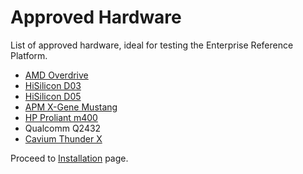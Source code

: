 # Approved Hardware

List of approved hardware, ideal for testing the Enterprise Reference Platform.

- [AMD Overdrive](http://www.amd.com/en-us/innovations/software-technologies/technologies-gaming/over-drive)
- [HiSilicon D03](http://open-estuary.org/d03/)
- [HiSilicon D05](http://open-estuary.org/d05/)
- [APM X-Gene Mustang](https://www.apm.com/products/data-center/x-gene-family/x-gene/)
- [HP Proliant m400](https://www.cdw.com/shop/products/HPE-ProLiant-m400-X-Gene-2.4-GHz-64-GB-0-GB/3516636.aspx)
- Qualcomm Q2432
- [Cavium Thunder X](http://www.cavium.com/ThunderX_ARM_Processors.html)

Proceed to [Installation](../Installation/README.md) page.
